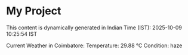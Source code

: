 # My Project

This content is dynamically generated in Indian Time (IST): 2025-10-09 10:25:54 IST


Current Weather in Coimbatore:
Temperature: 29.88 °C
Condition: haze
